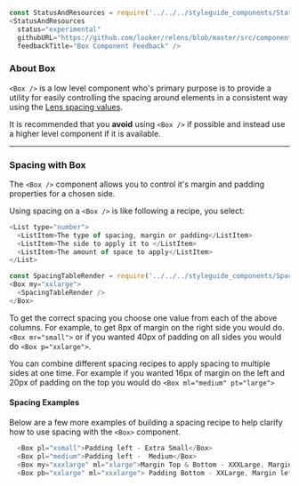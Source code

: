 ```js noeditor
const StatusAndResources = require('../../../styleguide_components/StatusAndResources').StatusAndResources;
<StatusAndResources
  status="experimental"
  githubURL="https://github.com/looker/relens/blob/master/src/components/Box/Box.tsx"
  feedbackTitle="Box Component Feedback" />
```

### About Box

`<Box />` is a low level component who's primary purpose is to provide a utility for easily controlling the spacing around elements in a consistent way using the [Lens spacing values](/#!/Spacing).

It is recommended that you **avoid** using `<Box />` if possible and instead use a higher level component if it is available.

***

### Spacing with Box

The `<Box />` component allows you to control it's margin and padding properties for a chosen side.

Using spacing on a `<Box />` is like following a recipe, you select:
```js noeditor
<List type="number">
  <ListItem>The type of spacing, margin or padding</ListItem>
  <ListItem>The side to apply it to </ListItem>
  <ListItem>The amount of space to apply</ListItem>
</List>
```
```js noeditor
const SpacingTableRender = require('../../../styleguide_components/SpacingTable').SpacingTableRender;
<Box my="xxlarge">
  <SpacingTableRender />
</Box>
```
To get the correct spacing you choose one value from each of the above columns. For example, to get 8px of margin on the right side you would do. `<Box mr="small">` or if you wanted 40px of padding on all sides you would do `<Box p="xxlarge">`.

You can combine different spacing recipes to apply spacing to multiple sides at one time. For example if you wanted 16px of margin on the left and 20px of padding on the top you would do `<Box ml="medium" pt="large">`

#### Spacing Examples
Below are a few more examples of building a spacing recipe to help clarify how to use spacing with the `<Box>` component.
```js
  <Box pl="xsmall">Padding left - Extra Small</Box>
  <Box pl="medium">Padding left -  Medium</Box>
  <Box my="xxxlarge" ml="xlarge">Margin Top & Bottom - XXXLarge, Margin left - XLarge</Box>
  <Box pb="xxlarge" ml="xxxlarge"> Padding Bottom - XXLarge, Margin left - XXXLarge</Box>
```
